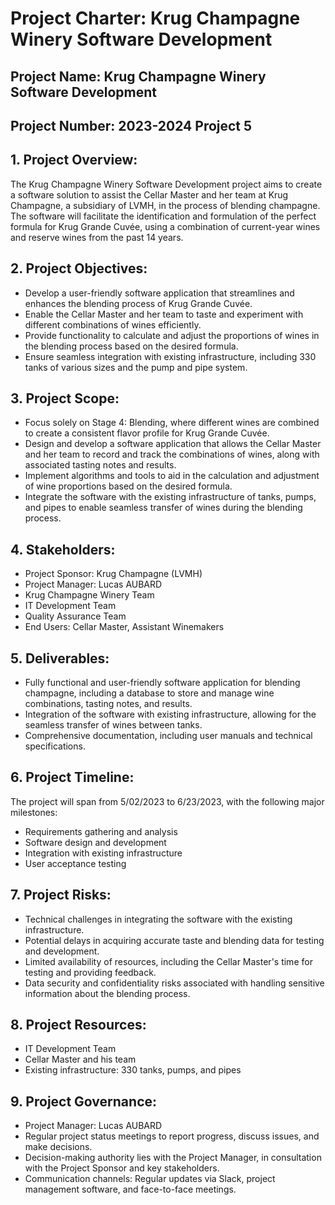 # Project Charter: Krug Champagne Winery Software Development

## Project Name: Krug Champagne Winery Software Development
## Project Number: 2023-2024 Project 5

## 1. Project Overview:
The Krug Champagne Winery Software Development project aims to create a software solution to assist the Cellar Master and her team at Krug Champagne, a subsidiary of LVMH, in the process of blending champagne. The software will facilitate the identification and formulation of the perfect formula for Krug Grande Cuvée, using a combination of current-year wines and reserve wines from the past 14 years.

## 2. Project Objectives:
- Develop a user-friendly software application that streamlines and enhances the blending process of Krug Grande Cuvée.
- Enable the Cellar Master and her team to taste and experiment with different combinations of wines efficiently.
- Provide functionality to calculate and adjust the proportions of wines in the blending process based on the desired formula.
- Ensure seamless integration with existing infrastructure, including 330 tanks of various sizes and the pump and pipe system.

## 3. Project Scope:
- Focus solely on Stage 4: Blending, where different wines are combined to create a consistent flavor profile for Krug Grande Cuvée.
- Design and develop a software application that allows the Cellar Master and her team to record and track the combinations of wines, along with associated tasting notes and results.
- Implement algorithms and tools to aid in the calculation and adjustment of wine proportions based on the desired formula.
- Integrate the software with the existing infrastructure of tanks, pumps, and pipes to enable seamless transfer of wines during the blending process.

## 4. Stakeholders:
- Project Sponsor: Krug Champagne (LVMH)
- Project Manager: Lucas AUBARD
- Krug Champagne Winery Team
- IT Development Team
- Quality Assurance Team
- End Users: Cellar Master, Assistant Winemakers

## 5. Deliverables:
- Fully functional and user-friendly software application for blending champagne, including a database to store and manage wine combinations, tasting notes, and results.
- Integration of the software with existing infrastructure, allowing for the seamless transfer of wines between tanks.
- Comprehensive documentation, including user manuals and technical specifications.

## 6. Project Timeline:
The project will span from 5/02/2023 to 6/23/2023, with the following major milestones:
- Requirements gathering and analysis
- Software design and development
- Integration with existing infrastructure
- User acceptance testing

## 7. Project Risks:
- Technical challenges in integrating the software with the existing infrastructure.
- Potential delays in acquiring accurate taste and blending data for testing and development.
- Limited availability of resources, including the Cellar Master's time for testing and providing feedback.
- Data security and confidentiality risks associated with handling sensitive information about the blending process.

## 8. Project Resources:
- IT Development Team
- Cellar Master and his team
- Existing infrastructure: 330 tanks, pumps, and pipes

## 9. Project Governance:
- Project Manager: Lucas AUBARD
- Regular project status meetings to report progress, discuss issues, and make decisions.
- Decision-making authority lies with the Project Manager, in consultation with the Project Sponsor and key stakeholders.
- Communication channels: Regular updates via Slack, project management software, and face-to-face meetings.

